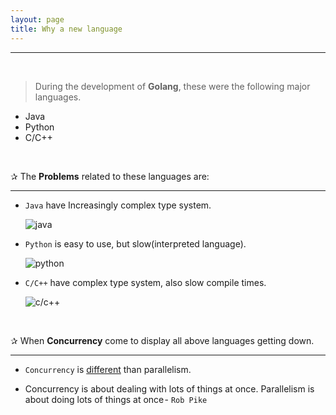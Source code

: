 ```yaml
---
layout: page
title: Why a new language
---
```

***

&nbsp;

<!-- markdownlint-disable MD002 -->

> During the development of **Golang**, these were the following major languages.

* Java
* Python
* C/C++

&nbsp;

✰ The **Problems** related to these languages are:

***

* `Java` have Increasingly complex type system.

    ![java](https://github.com/g-kutty/go-tour/blob/gh-pages/images/java.png?raw=true)

* `Python` is easy to use, but slow(interpreted language).

    ![python](https://github.com/g-kutty/go-tour/blob/gh-pages/images/python.png?raw=true)

* `C/C++` have complex type system, also slow compile times.

    ![c/c++](https://raw.githubusercontent.com/g-kutty/go-tour/gh-pages/images/c_c%2B%2B.png)

&nbsp;

✰ When **Concurrency** come to display all above languages getting down.

***

* `Concurrency` is [different](https://blog.golang.org/concurrency-is-not-parallelism) than parallelism.

* Concurrency is about dealing with lots of things at once. Parallelism is about doing lots of things at once - `Rob Pike`

